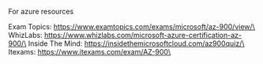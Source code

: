 For azure resources

Exam Topics: https://www.examtopics.com/exams/microsoft/az-900/view/\
WhizLabs: https://www.whizlabs.com/microsoft-azure-certification-az-900/\
Inside The Mind: https://insidethemicrosoftcloud.com/az900quiz/\
Itexams: https://www.itexams.com/exam/AZ-900\